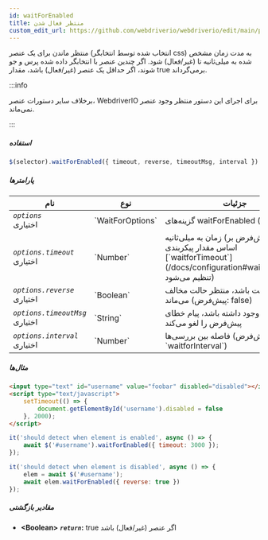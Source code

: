 ```yaml
---
id: waitForEnabled
title: منتظر فعال شدن
custom_edit_url: https://github.com/webdriverio/webdriverio/edit/main/packages/webdriverio/src/commands/element/waitForEnabled.ts
---
```


منتظر ماندن برای یک عنصر (انتخاب شده توسط انتخابگر css) به مدت زمان مشخص شده
به میلی‌ثانیه تا (غیر/فعال) شود. اگر چندین عنصر با انتخابگر داده شده پرس و جو شوند، اگر حداقل یک عنصر (غیر/فعال) باشد، مقدار true برمی‌گرداند.

:::info

برخلاف سایر دستورات عنصر، WebdriverIO برای اجرای این دستور منتظر وجود عنصر
نمی‌ماند.

:::

##### استفاده

```js
$(selector).waitForEnabled({ timeout, reverse, timeoutMsg, interval })
```

##### پارامترها

<table>
  <thead>
    <tr>
      <th>نام</th><th>نوع</th><th>جزئیات</th>
    </tr>
  </thead>
  <tbody>
    <tr>
      <td><code><var>options</var></code><br /><span className="label labelWarning">اختیاری</span></td>
      <td>`WaitForOptions`</td>
      <td>گزینه‌های waitForEnabled (اختیاری)</td>
    </tr>
    <tr>
      <td><code><var>options.timeout</var></code><br /><span className="label labelWarning">اختیاری</span></td>
      <td>`Number`</td>
      <td>زمان به میلی‌ثانیه (مقدار پیش‌فرض بر اساس مقدار پیکربندی [`waitforTimeout`](/docs/configuration#waitfortimeout) تنظیم می‌شود)</td>
    </tr>
    <tr>
      <td><code><var>options.reverse</var></code><br /><span className="label labelWarning">اختیاری</span></td>
      <td>`Boolean`</td>
      <td>اگر درست باشد، منتظر حالت مخالف می‌ماند (پیش‌فرض: false)</td>
    </tr>
    <tr>
      <td><code><var>options.timeoutMsg</var></code><br /><span className="label labelWarning">اختیاری</span></td>
      <td>`String`</td>
      <td>اگر وجود داشته باشد، پیام خطای پیش‌فرض را لغو می‌کند</td>
    </tr>
    <tr>
      <td><code><var>options.interval</var></code><br /><span className="label labelWarning">اختیاری</span></td>
      <td>`Number`</td>
      <td>فاصله بین بررسی‌ها (پیش‌فرض: `waitforInterval`)</td>
    </tr>
  </tbody>
</table>

##### مثال‌ها

```html title="index.html"
<input type="text" id="username" value="foobar" disabled="disabled"></input>
<script type="text/javascript">
    setTimeout(() => {
        document.getElementById('username').disabled = false
    }, 2000);
</script>
```

```js title="waitForEnabledExample.js"
it('should detect when element is enabled', async () => {
    await $('#username').waitForEnabled({ timeout: 3000 });
});

it('should detect when element is disabled', async () => {
    elem = await $('#username');
    await elem.waitForEnabled({ reverse: true })
});
```

##### مقادیر بازگشتی

- **&lt;Boolean&gt;**
            **<code><var>return</var></code>:** true اگر عنصر (غیر/فعال) باشد